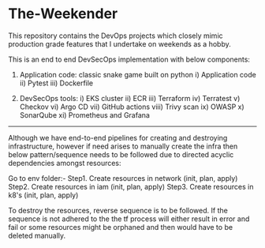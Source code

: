 # The-Weekender
This repository contains the DevOps projects which closely mimic production grade features that I undertake on weekends as a hobby.

This is an end to end  DevSecOps implementation with below components:

1. Application code: classic snake game built on python
i) Application code
ii) Pytest
iii) Dockerfile

2. DevSecOps tools:
i) EKS cluster
ii) ECR
iii) Terraform
iv) Terratest
v) Checkov
vi) Argo CD
vii) GitHub actions
viii) Trivy scan
ix) OWASP 
x) SonarQube
xi) Prometheus and Grafana

_________________________________________________________

Although we have end-to-end pipelines for creating and destroying infrastructure, however if need arises to manually create the infra then below pattern/sequence needs to be followed due to directed acyclic dependencies amongst resources:

Go to env folder:-
Step1. Create resources in network (init, plan, apply)
Step2. Create resources in iam (init, plan, apply)
Step3. Create resources in k8's (init, plan, apply)

To destroy the resources, reverse sequence is to be followed. If the sequence is not adhered to the the tf process will either result in error and fail or some resources might be orphaned and then would have to be deleted manually.